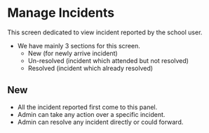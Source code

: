 # Manage Incidents

This screen dedicated to view incident reported by the school user.

- We have mainly 3 sections for this screen.
  - New (for newly arrive incident)
  - Un-resolved (incident which attended but not resolved)
  - Resolved (incident which already resolved)

## New
- All the incident reported first come to this panel.
- Admin can take any action over a specific incident.
- Admin can resolve any incident directly or could forward.